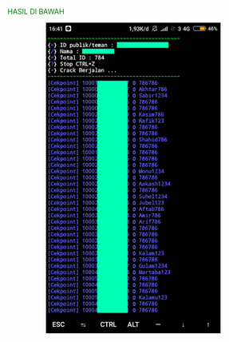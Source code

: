 <span style="color: green">HASIL DI BAWAH</span>
<p align="center">
  <img src="ss.png" width="350" title="hover text">
</p>
